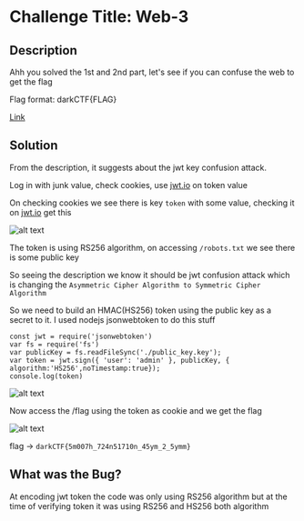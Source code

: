 # Challenge Title: Web-3

## Description
Ahh you solved the 1st and 2nd part, let's see if you can confuse the web to get the flag

Flag format: darkCTF{FLAG}

[Link](http://web3.darkarmy.xyz/)

## Solution

From the description, it suggests about the jwt key confusion attack.

Log in with junk value, check cookies, use [jwt.io](http://jwt.io) on token value 

On checking cookies we see there is key `token` with some value, checking it on [jwt.io]() get this

![alt text](https://github.com/karma9874/CTF-Writeups/blob/master/Dark-PreCTF/Images/token3.JPG)

The token is using RS256 algorithm, on accessing `/robots.txt` we see there is some public key

So seeing the description we know it should be jwt confusion attack which is changing the `Asymmetric Cipher Algorithm to Symmetric Cipher Algorithm`

So we need to build an HMAC(HS256) token using the public key as a secret to it. I used nodejs jsonwebtoken to do this stuff 

```
const jwt = require('jsonwebtoken')
var fs = require('fs')
var publicKey = fs.readFileSync('./public_key.key');
var token = jwt.sign({ 'user': 'admin' }, publicKey, { algorithm:'HS256',noTimestamp:true});
console.log(token)
```
![alt text](https://github.com/karma9874/CTF-Writeups/blob/master/Dark-PreCTF/Images/node3.JPG)

Now access the /flag using the token as cookie and we get the flag

![alt text](https://github.com/karma9874/CTF-Writeups/blob/master/Dark-PreCTF/Images/flag3.JPG)

flag -> `darkCTF{5m007h_724n51710n_45ym_2_5ymm}`

## What was the Bug?
At encoding jwt token the code was only using RS256 algorithm but at the time of verifying token it was using RS256 and HS256 both algorithm